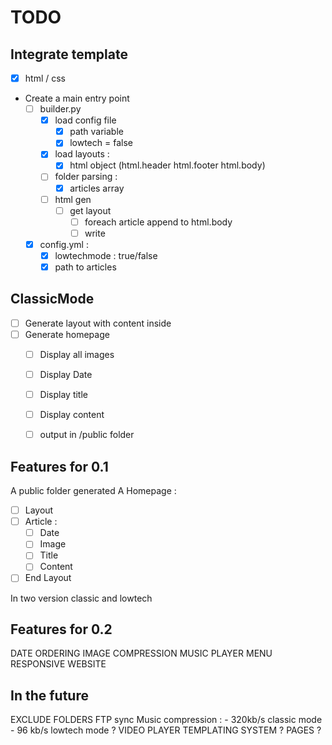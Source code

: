 
# TODO

## Integrate template 
- [x] html / css

- Create a main entry point
    - [ ] builder.py
        - [x] load config file
            - [x] path variable
            - [x] lowtech = false
        - [x] load layouts :
            - [x] html object (html.header html.footer html.body)
        - [ ] folder parsing :
            - [x] articles array
        - [ ] html gen
            - [ ] get layout
                - [ ] foreach article append to html.body
                - [ ] write 
    - [x] config.yml :
        - [x] lowtechmode : true/false
        - [x] path to articles
## ClassicMode
- [ ] Generate layout with content inside
- [ ] Generate homepage
    - [ ] Display all images
    - [ ] Display Date
    - [ ] Display title
    - [ ] Display content
    - [ ] output in /public folder




## Features for 0.1
A public folder generated
A Homepage :
- [ ] Layout
- [ ] Article : 
    - [ ] Date
    - [ ] Image
    - [ ] Title
    - [ ] Content
- [ ] End Layout

In two version classic and lowtech


## Features for 0.2
DATE ORDERING
IMAGE COMPRESSION
MUSIC PLAYER
MENU
RESPONSIVE WEBSITE


## In the future
EXCLUDE FOLDERS 
FTP sync 
Music compression :
    - 320kb/s classic mode
    - 96 kb/s lowtech mode ?
VIDEO PLAYER
TEMPLATING SYSTEM ?
PAGES ?